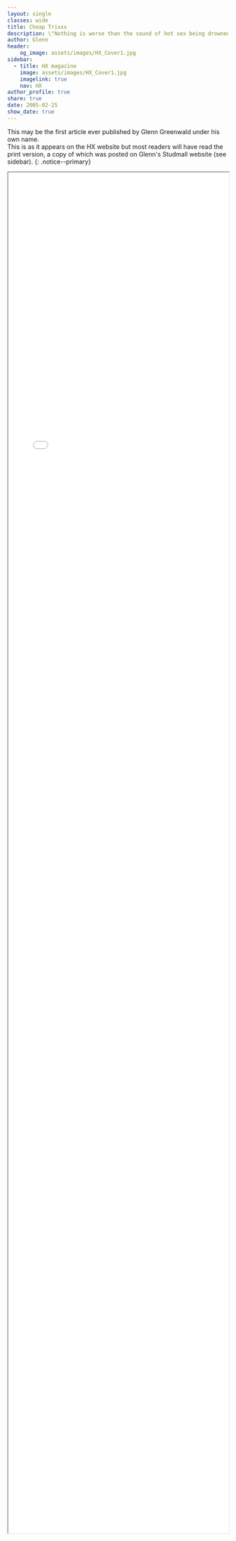 ```yaml
---
layout: single
classes: wide
title: Cheap Trixxx
description: \"Nothing is worse than the sound of hot sex being drowned out by sirens, passing buses and couples fighting next door.\"
author: Glenn
header:
    og_image: assets/images/HX_Cover1.jpg
sidebar:
  - title: HX magazine
    image: assets/images/HX_Cover1.jpg
    imagelink: true
    nav: HX
author_profile: true
share: true
date: 2005-02-25
show_date: true
---
```


<style type="text/css">
  iframe {
    max-width: 100%;
  }
</style>

This may be the first article ever published by Glenn Greenwald under his own name.  
This is as it appears on the HX website but most readers will have read the print version, a copy of which was posted on Glenn's Studmall website (see sidebar).
{: .notice--primary}


<div>
<iframe src="hxn/web.archive.org/web/20050221102140if_/http:/www.hx.com/features/indexgreen.html" width="800px" height="3100px" allow-forms="false"></iframe>
</div>

